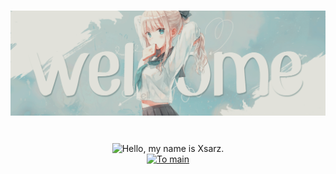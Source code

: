 <!DOCTYPE html>
<html>
<body>
	<h1 align="center"><img src="res/welcome.gif", alt="Welcome to my profile👾"></h1><br>
	<div align="center">
		<img align="center" src="https://readme-typing-svg.demolab.com/?font=Fira+Code&pause=1000&color=F70CF6&random=false&width=465&lines=Sponsorship+is+temporarily+unavailable." alt="Hello, my name is Xsarz.", alt="Sponsorship is temporarily unavailable.">
		<br>
		<a href="https://github.com/xXxCLOTIxXx/"><img src="https://img.shields.io/static/v1?style=for-the-badge&label=To&message=main&color=ff69b4" alt="To main" /></a>
	</div>
</body>
<html>

